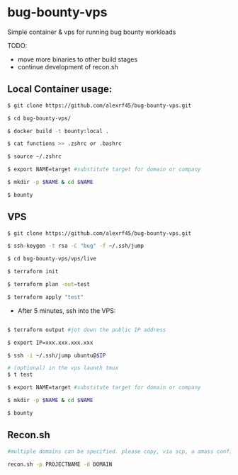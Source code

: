 # bug-bounty-vps
Simple container & vps for running bug bounty workloads

TODO:
  - move more binaries to other build stages
  - continue development of recon.sh



## Local Container usage:

```bash
$ git clone https://github.com/alexrf45/bug-bounty-vps.git

$ cd bug-bounty-vps/

$ docker build -t bounty:local .

$ cat functions >> .zshrc or .bashrc

$ source ~/.zshrc

$ export NAME=target #substitute target for domain or company

$ mkdir -p $NAME & cd $NAME

$ bounty

```

## VPS

```bash
$ git clone https://github.com/alexrf45/bug-bounty-vps.git

$ ssh-keygen -t rsa -C "bug" -f ~/.ssh/jump

$ cd bug-bounty-vps/vps/live

$ terraform init

$ terraform plan -out=test

$ terraform apply "test"

```

- After 5 minutes, ssh into the VPS: 

```bash

$ terraform output #jot down the public IP address

$ export IP=xxx.xxx.xxx.xxx

$ ssh -i ~/.ssh/jump ubuntu@$IP

# (optional) in the vps launch tmux
$ t test

$ export NAME=target #substitute target for domain or company

$ mkdir -p $NAME & cd $NAME

$ bounty

```
## Recon.sh

```bash
#multiple domains can be specified. please copy, via scp, a amass config.ini w/ api keys to the vps before running

recon.sh -p PROJECTNAME -d DOMAIN
```
